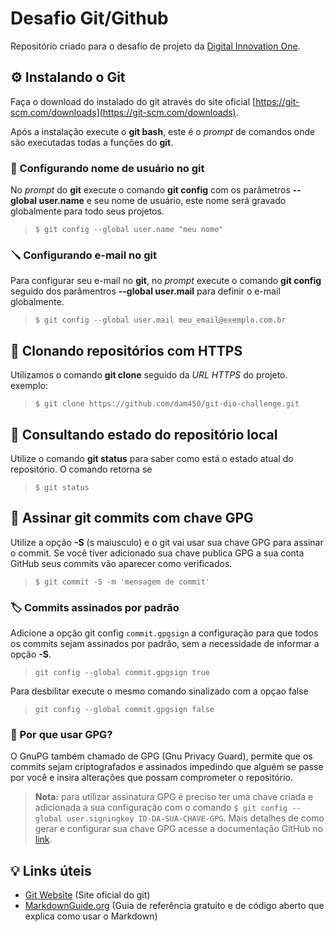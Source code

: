 # Desafio Git/Github

Repositório criado para o desafio de projeto da [Digital Innovation One](web.dio.me).

## ⚙️ Instalando o Git

Faça o download do instalado do git através do site oficial [https://git-scm.com/downloads](https://git-scm.com/downloads). 

Após a instalação execute o **git bash**, este é o *prompt* de comandos onde são executadas todas a funções do **git**. 
### 🔧 Configurando nome de usuário no git

No *prompt* do **git** execute o comando **git config** com os parâmetros **--global user.name** e seu nome de usuário, este nome será gravado globalmente para todo seus projetos.

> `$ git config --global user.name "meu nome"`

### 🪛 Configurando e-mail no git

Para configurar seu e-mail no **git**, no *prompt* execute o comando **git config** seguido dos parâmentros **--global user.mail** para definir o e-mail globalmente.

> `$ git config --global user.mail meu_email@exemplo.com.br`

## 🧬 Clonando repositórios com HTTPS

Utilizamos o comando **git clone** seguido da *URL HTTPS* do projeto.  
exemplo: 

> `$ git clone https://github.com/dam450/git-dio-challenge.git`

## 🔬 Consultando estado do repositório local

Utilize o comando **git status** para saber como está o estado atual do repositório. O comando retorna se 

> `$ git status`

## 🔏 Assinar git commits com chave GPG

Utilize a opção **-S** (s maiusculo) e o git vai usar sua chave GPG para assinar o commit. Se você tiver adicionado sua chave publica GPG a sua conta GitHub seus commits vão aparecer como verificados.

 > `$ git commit -S -m 'mensagem de commit'`
 
 ### 🏷️ Commits assinados por padrão
 
 Adicione a opção git config `commit.gpgsign` a configuração para que todos os commits sejam assinados por padrão, sem a necessidade de informar a opção **-S**.
 
 > `git config --global commit.gpgsign true`

Para desbilitar execute o mesmo comando sinalizado com a opçao false

> `git config --global commit.gpgsign false`

### 🤔 Por que usar GPG?

O GnuPG também chamado de GPG (Gnu Privacy Guard), permite que os commits sejam criptografados e assinados impedindo que alguém se passe por você e insira alterações que possam comprometer o repositório.
> **Nota:** para utilizar assinatura GPG é preciso ter uma chave criada e adicionada a sua configuração com o comando `$ git config --global user.signingkey ID-DA-SUA-CHAVE-GPG`. Mais detalhes de como gerar e configurar sua chave GPG acesse a documentação GitHub no [link](https://docs.github.com/en/authentication/managing-commit-signature-verification/generating-a-new-gpg-key).

## 💡 Links úteis

- [Git Website](https://git-scm.com/) (Site oficial do git)
- [MarkdownGuide.org](https://www.markdownguide.org/) (Guia de referência gratuito e de código aberto que explica como usar o Markdown)


